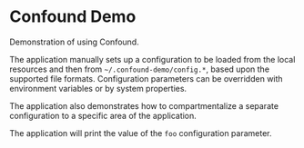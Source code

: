 # Confound Demo

Demonstration of using Confound.

The application manually sets up a configuration to be loaded from the local resources and then from `~/.confound-demo/config.*`,  based upon the supported file formats. Configuration parameters can be overridden with environment variables or by system properties.

The application also demonstrates how to compartmentalize a separate configuration to a specific area of the application.

The application will print the value of the `foo` configuration parameter.
